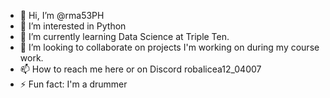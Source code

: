- 👋 Hi, I’m @rma53PH
- 👀 I’m interested in Python
- 🌱 I’m currently learning Data Science at Triple Ten. 
- 💞️ I’m looking to collaborate on projects I'm working on during my course work. 
- 📫 How to reach me here or on Discord robalicea12_04007
- ⚡ Fun fact: I'm a drummer

<!---
rma53PH/rma53PH is a ✨ special ✨ repository because its `README.md` (this file) appears on your GitHub profile.
You can click the Preview link to take a look at your changes.
--->
